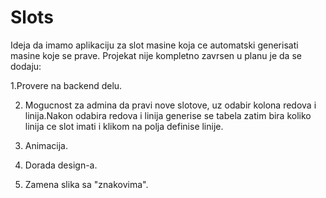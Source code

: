 # Slots
Ideja da imamo aplikaciju za slot masine koja ce automatski generisati masine koje se prave.
Projekat nije kompletno zavrsen u planu je da se dodaju:

1.Provere na backend delu.

2. Mogucnost za admina da pravi nove slotove, uz odabir kolona redova i linija.Nakon odabira redova i linija generise se tabela zatim bira koliko linija ce slot imati i klikom na polja definise linije.
  
3. Animacija.
   
4. Dorada design-a.
   
5. Zamena slika sa "znakovima".
